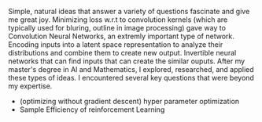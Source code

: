 Simple, natural ideas that answer a variety of questions fascinate and give me great joy.
Minimizing loss w.r.t to convolution kernels (which are typically used for bluring, outline in image processing) gave way to Convolution Neural Networks, an extremly important type of network.
Encoding inputs into a latent space representation to analyze their distributions and combine them to create new output.
Invertible neural networks that can find inputs that can create the similar ouputs.
After my master's degree in AI and Mathematics, I explored, researched, and applied these types of ideas.
I encountered several key questions that were beyond my expertise.
* (optimizing without gradient descent) hyper parameter optimization
* Sample Efficiency of reinforcement Learning
